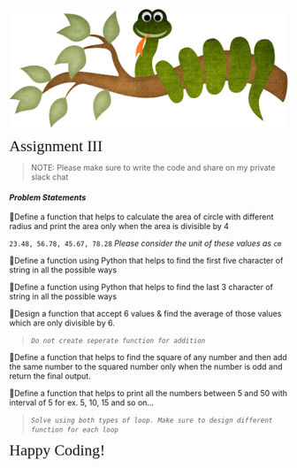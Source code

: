 
 <img src="./pythonclipart.png">

  <span style="font-family:Papyrus; font-size:2em; text-align: center;">Assignment III</span>

>NOTE: Please make sure to write the code and share on my private slack chat


#### _Problem Statements_
:pushpin:Define a function that helps to calculate the area of circle with different radius and print the area only when the area is divisible by 4

`23.48, 56.78, 45.67, 78.28`
_Please consider the unit of these values as `cm`_

:pushpin:Define a function using Python that helps to find the first five character of string in all the possible ways

:pushpin:Define a function using Python that helps to find the last 3 character of string in all the possible ways
  
:pushpin:Design a function that accept 6 values & find the average of those values which are only divisible by 6.
  >_`Do not create seperate function for addition`_

:pushpin:Define a function that helps to find the square of any number and then add the same number to the squared number only when the number is odd and return the final output.

:pushpin:Define a function that helps to print all the numbers between 5 and 50 with interval of 5 for ex. 5, 10, 15 and so on... 
  >_`Solve using both types of loop. Make sure to design different function for each loop`_

<span style="font-family:Papyrus; font-size:2em;">Happy Coding!</span>